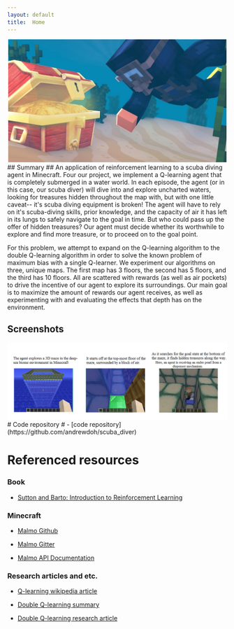 ```yaml
---
layout: default
title:  Home
---
```

<div align="center">
<img src="images/scuba diver.png" width="500px">
</div>
## Summary ##
An application of reinforcement learning to a scuba diving agent in Minecraft. Four our project, we implement a Q-learning agent that is completely submerged in a water world. In each episode, the agent (or in this case, our scuba diver) will dive into and explore uncharted waters, looking for treasures hidden throughout the map with, but with one little caveat-- it's scuba diving equipment is broken! The agent will have to rely on it's scuba-diving skills, prior knowledge, and the capacity of air it has left in its lungs to safely navigate to the goal in time. But who could pass up the offer of hidden treasures? Our agent must decide whether its worthwhile to explore and find more treasure, or to proceed on to the goal point. 

For this problem, we attempt to expand on the Q-learning algorithm to the double Q-learning algorithm in order to solve the known problem of maximum bias with a single Q-learner. We experiment our algorithms on three, unique maps. The first map has 3 floors, the second has 5 floors, and the third has 10 floors. All are scattered with rewards (as well as air pockets) to drive the incentive of our agent to explore its surroundings. Our main goal is to maximize the amount of rewards our agent receives, as well as experimenting with and evaluating the effects that depth has on the environment. 

## Screenshots ## 
<div align="center">
<img src="images/screenshots.png" width="1000px">
</div>
# Code repository #
- [code repository](https://github.com/andrewdoh/scuba_diver)

# Referenced resources # 
### Book ###
- [Sutton and Barto: Introduction to Reinforcement Learning](http://incompleteideas.net/sutton/book/bookdraft2016sep.pdf)

### Minecraft ###
- [Malmo Github](https://github.com/Microsoft/malmo) 

- [Malmo Gitter](https://gitter.im/Microsoft/malmo) 

- [Malmo API Documentation](https://microsoft.github.io/malmo/0.21.0/Documentation/index.html) 

### Research articles and etc. ###
- [Q-learning wikipedia article](https://en.wikipedia.org/wiki/Q-learning) 

- [Double Q-learning summary](https://hadovanhasselt.files.wordpress.com/2015/12/doubleqposter.pdf) 

- [Double Q-learning research article](https://papers.nips.cc/paper/3964-double-q-learning.pdf) 


